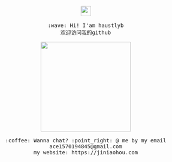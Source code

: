 <p align="center">
  <img src="https://user-images.githubusercontent.com/5679180/79618120-0daffb80-80be-11ea-819e-d2b0fa904d07.gif" width="27px">
  <br><br>
  <samp>
    :wave: Hi! I'am haustlyb
    <br>欢迎访问我的github
    <br>
    <br>
    <img src="https://i.imgur.com/kdKhgx6.gif" width="240px" align="center">
    <br>
    <br>
    :coffee: Wanna chat? :point_right: @ me by my email ace1570194845@gmail.com
    <br>
    my website: https://jiniaohou.com
  </samp>
</p>

<!--
<details>
  <summary><b>:telescope: 2022 愿望</b></summary>
  极端防疫gunDan 😡
</details>

<details>
  <summary><b>:telescope: 2021 愿望</b></summary>
  身体健康，家人平安，世界和平 😬
</details>

<details>
  <summary><b>:telescope: 2020 愿望</b></summary>
  2020 疫情影响之下的世界，最大的希望就是人类能走出新冠阴霾，重拾自有开放的光明 💡
</details>
-->
